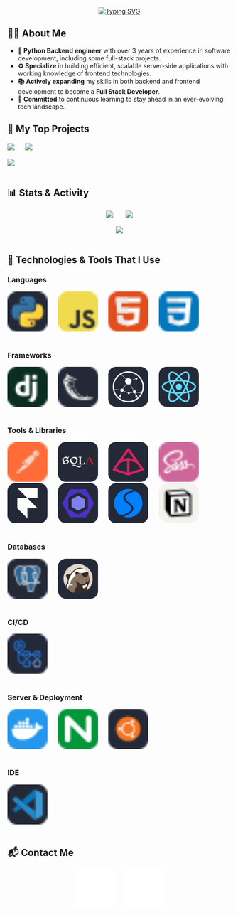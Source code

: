 <div align="center"> 
  <a href="https://git.io/typing-svg">
    <img src="https://readme-typing-svg.demolab.com?font=Montserrat&weight=700&size=26&duration=550&color=F7F7F7&background=6646FF00&center=true&vCenter=true&multiline=true&repeat=false&width=435&height=150&lines=Hello+There!;+;Welcome+to+my+Github+Profile." alt="Typing SVG"/>
  </a>
</div>

## 🧑‍💻 About Me
- **🐍 Python Backend engineer** with over 3 years of experience in software development, including some full-stack projects.
- **⚙️ Specialize** in building efficient, scalable server-side applications with working knowledge of frontend technologies. 
- **📚 Actively expanding** my skills in both backend and frontend development to become a **Full Stack Developer**.
- **🚀 Committed** to continuous learning to stay ahead in an ever-evolving tech landscape.

## 📂 My Top Projects
<section>
  <a href="https://github.com/Nikilandgelo/online_store_backend"><img align="center" height=150 src="https://github-readme-stats.vercel.app/api/pin/?username=Nikilandgelo&repo=online_store_backend&theme=tokyonight&&hide_border=true&border_radius=15"/></a>
  &nbsp;&nbsp;&nbsp;&nbsp;
  <a href="https://github.com/Nikilandgelo/inspiration_frontend"><img align="center" height=150 src="https://github-readme-stats.vercel.app/api/pin/?username=Nikilandgelo&repo=inspiration_frontend&theme=tokyonight&&hide_border=true&border_radius=15"/></a>
  <br><br>
  <a href="https://github.com/Nikilandgelo/ParsingXMLgoodsAndFindSimilar"><img align="center" height=150 src="https://github-readme-stats.vercel.app/api/pin/?username=Nikilandgelo&repo=ParsingXMLgoodsAndFindSimilar&theme=tokyonight&&hide_border=true&border_radius=15"/></a>
  <br><br>
</section>

## 📊 Stats & Activity
<section align="center">
  <a>
    <img align="center" height=200 src="https://github-readme-stats.vercel.app/api/top-langs/?username=Nikilandgelo&size_weight=0.5&count_weight=0.5&layout=donut&theme=tokyonight&hide_border=true&border_radius=15"/>
  </a>
  &nbsp;&nbsp;&nbsp;&nbsp;&nbsp;
  <a>
    <img align="center" height=200 src="https://github-readme-stats.vercel.app/api?username=Nikilandgelo&hide=stars&show_icons=true&theme=tokyonight&hide_border=true&border_radius=15&include_all_commits=true&line_height=40&rank_icon=github"/>
  </a>
  <br><br>
  <a>
    <img align="center" src="https://github-readme-activity-graph.vercel.app/graph?username=Nikilandgelo&theme=tokyo-night&hide_border=true&radius=15"/>
  </a>
  <br><br>
</section>

## 🔧 Technologies & Tools That I Use
### Languages
<section>
  <img src="./assets/python.svg" height="90px" width="90px" alt="Python">
  &nbsp;&nbsp;&nbsp;&nbsp;
  <img src="./assets/js.svg" height="90px" width="90px" alt="JavaScript">
  &nbsp;&nbsp;&nbsp;&nbsp;
  <img src="./assets/html.svg" height="90px" width="90px alt="HTML">
  &nbsp;&nbsp;&nbsp;&nbsp;
  <img src="./assets/css.svg" height="90px" width="90px" alt="CSS3">
  <br><br>
</section>

### Frameworks
<section>
  <img src="./assets/django.svg" height="90px" width="90px" alt="Django">
  &nbsp;&nbsp;&nbsp;&nbsp;
  <img src="./assets/flask.svg" height="90px" width="90px" alt="Flask">
  &nbsp;&nbsp;&nbsp;&nbsp;
  <img src="./assets/aiohttp.svg" height="90px" width="90px" alt="Aiohttp">
  &nbsp;&nbsp;&nbsp;&nbsp;
  <img src="./assets/react.svg" height="90px" width="90px" alt="React">
  <br><br>
</section>

### Tools & Libraries
<section>
  <img src="./assets/postman.svg" height="90px" width="90px" alt="Postman">
  &nbsp;&nbsp;&nbsp;&nbsp;
  <img src="./assets/sqlalchemy.svg" height="90px" width="90px" alt="SQLAlchemy">
  &nbsp;&nbsp;&nbsp;&nbsp;
  <img src="./assets/pydantic.svg" height="90px" width="90px" alt="Pydantic">
  &nbsp;&nbsp;&nbsp;&nbsp;
  <img src="./assets/scss.svg" height="90px" width="90px" alt="SCSS">
  &nbsp;&nbsp;&nbsp;&nbsp;
  <img src="./assets/framer-motion.svg" height="90px" width="90px" alt="FramerMotion">
  &nbsp;&nbsp;&nbsp;&nbsp;
  <img src="./assets/eslint.svg" height="90px" width="90px" alt="ESLint">
  &nbsp;&nbsp;&nbsp;&nbsp;
  <img src="./assets/swiper.svg" height="90px" width="90px" alt="Swiper">
  &nbsp;&nbsp;&nbsp;&nbsp;
  <img src="./assets/notion.svg" height="90px" width="90px" alt="Notion">
  <br><br>
</section>

### Databases
<section>
  <img src="./assets/postgresql.svg" height="90px" width="90px" alt="PostgreSQL">
  &nbsp;&nbsp;&nbsp;&nbsp;
  <img src="./assets/dbeaver.svg" height="90px" width="90px" alt="DBeaver">
  <br><br>
</section>

### CI/CD
<section>
  <img src="./assets/actions.svg" height="90px" width="90px" alt="GitHub Actions">
  <br><br>
</section>

### Server & Deployment
<section>
  <img src="./assets/docker.svg" height="90px" width="90px" alt="Docker">
  &nbsp;&nbsp;&nbsp;&nbsp;
  <img src="./assets/nginx.svg" height="90px" width="90px" alt="Nginx">
  &nbsp;&nbsp;&nbsp;&nbsp;
  <img src="./assets/ubuntu.svg" height="90px" width="90px" alt="Ubuntu">
  <br><br>
</section>

### IDE
<section>
  <img src="./assets/vscode.svg" height="90px" width="90px" alt="VSCode">
  <br><br>
</section>

## 📬 Contact Me
<section align="center">
  <a href="mailto:niki_landgelo@outlook.com"><img src="./assets/email.svg" height="90px" width="90px" alt="Email"/></a>
  &nbsp;&nbsp;&nbsp;&nbsp;
  <a href="https://t.me/niki_landgelo"><img src="./assets/telegram.svg" height="90px" width="90px" alt="Email"/></a>
  <br><br>
</section>
